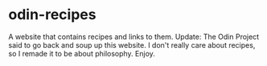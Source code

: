 # odin-recipes
A website that contains recipes and links to them. Update: The Odin Project said to go back and soup up this website. I don't really care about recipes, so I remade it to be about philosophy. Enjoy.
